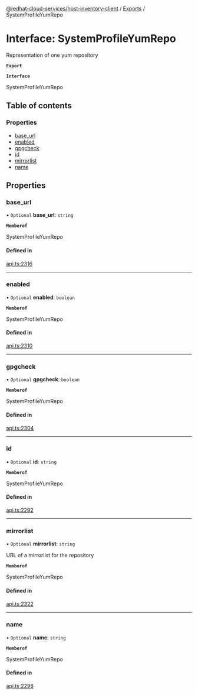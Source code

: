 [@redhat-cloud-services/host-inventory-client](../README.md) / [Exports](../modules.md) / SystemProfileYumRepo

# Interface: SystemProfileYumRepo

Representation of one yum repository

**`Export`**

**`Interface`**

SystemProfileYumRepo

## Table of contents

### Properties

- [base\_url](SystemProfileYumRepo.md#base_url)
- [enabled](SystemProfileYumRepo.md#enabled)
- [gpgcheck](SystemProfileYumRepo.md#gpgcheck)
- [id](SystemProfileYumRepo.md#id)
- [mirrorlist](SystemProfileYumRepo.md#mirrorlist)
- [name](SystemProfileYumRepo.md#name)

## Properties

### base\_url

• `Optional` **base\_url**: `string`

**`Memberof`**

SystemProfileYumRepo

#### Defined in

[api.ts:2316](https://github.com/RedHatInsights/javascript-clients/blob/master/packages/host-inventory/api.ts#L2316)

___

### enabled

• `Optional` **enabled**: `boolean`

**`Memberof`**

SystemProfileYumRepo

#### Defined in

[api.ts:2310](https://github.com/RedHatInsights/javascript-clients/blob/master/packages/host-inventory/api.ts#L2310)

___

### gpgcheck

• `Optional` **gpgcheck**: `boolean`

**`Memberof`**

SystemProfileYumRepo

#### Defined in

[api.ts:2304](https://github.com/RedHatInsights/javascript-clients/blob/master/packages/host-inventory/api.ts#L2304)

___

### id

• `Optional` **id**: `string`

**`Memberof`**

SystemProfileYumRepo

#### Defined in

[api.ts:2292](https://github.com/RedHatInsights/javascript-clients/blob/master/packages/host-inventory/api.ts#L2292)

___

### mirrorlist

• `Optional` **mirrorlist**: `string`

URL of a mirrorlist for the repository

**`Memberof`**

SystemProfileYumRepo

#### Defined in

[api.ts:2322](https://github.com/RedHatInsights/javascript-clients/blob/master/packages/host-inventory/api.ts#L2322)

___

### name

• `Optional` **name**: `string`

**`Memberof`**

SystemProfileYumRepo

#### Defined in

[api.ts:2298](https://github.com/RedHatInsights/javascript-clients/blob/master/packages/host-inventory/api.ts#L2298)
